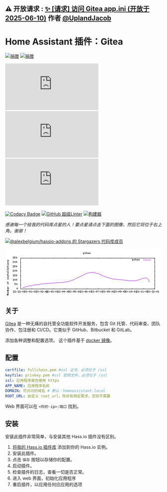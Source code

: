 ## &#9888; 开放请求 : [✨ [请求] 访问 Gitea app.ini (开放于 2025-06-10)](https://github.com/alexbelgium/hassio-addons/issues/1907) 作者 [@UplandJacob](https://github.com/UplandJacob)
# Home Assistant 插件：Gitea

[![捐赠][donation-badge]](https://www.buymeacoffee.com/alexbelgium)
[![捐赠][paypal-badge]](https://www.paypal.com/donate/?hosted_button_id=DZFULJZTP3UQA)

![版本](https://img.shields.io/badge/dynamic/json?label=版本&query=%24.version&url=https%3A%2F%2Fraw.githubusercontent.com%2Falexbelgium%2Fhassio-addons%2Fmaster%2Fgitea%2Fconfig.json)
![入口](https://img.shields.io/badge/dynamic/json?label=入口&query=%24.ingress&url=https%3A%2F%2Fraw.githubusercontent.com%2Falexbelgium%2Fhassio-addons%2Fmaster%2Fgitea%2Fconfig.json)
![架构](https://img.shields.io/badge/dynamic/json?color=success&label=架构&query=%24.arch&url=https%3A%2F%2Fraw.githubusercontent.com%2Falexbelgium%2Fhassio-addons%2Fmaster%2Fgitea%2Fconfig.json)

[![Codacy Badge](https://app.codacy.com/project/badge/Grade/9c6cf10bdbba45ecb202d7f579b5be0e)](https://www.codacy.com/gh/alexbelgium/hassio-addons/dashboard?utm_source=github.com&utm_medium=referral&utm_content=alexbelgium/hassio-addons&utm_campaign=Badge_Grade)
[![GitHub 超级Linter](https://img.shields.io/github/actions/workflow/status/alexbelgium/hassio-addons/weekly-supelinter.yaml?label=Lint%20code%20base)](https://github.com/alexbelgium/hassio-addons/actions/workflows/weekly-supelinter.yaml)
[![构建器](https://img.shields.io/github/actions/workflow/status/alexbelgium/hassio-addons/onpush_builder.yaml?label=构建器)](https://github.com/alexbelgium/hassio-addons/actions/workflows/onpush_builder.yaml)

[donation-badge]: https://img.shields.io/badge/买我一杯咖啡%20(不%20接受%20PayPal)-%23d32f2f?logo=buy-me-a-coffee&style=flat&logoColor=white
[paypal-badge]: https://img.shields.io/badge/通过%20PayPal%20买我一杯咖啡-0070BA?logo=paypal&style=flat&logoColor=white

_感谢每一个给我的代码库点星的人！要点星请点击下面的图像，然后它将位于右上角。谢谢！_

[![@alexbelgium/hassio-addons 的 Stargazers 代码库成员](https://raw.githubusercontent.com/alexbelgium/hassio-addons/master/.github/stars2.svg)](https://github.com/alexbelgium/hassio-addons/stargazers)

![下载进展](https://raw.githubusercontent.com/alexbelgium/hassio-addons/master/gitea/stats.png)

## 关于

[Gitea](https://about.gitea.com/) 是一种无痛的自托管全功能软件开发服务，包含 Git 托管、代码审查、团队协作、包注册和 CI/CD。它类似于 GitHub、Bitbucket 和 GitLab。

添加各种调整和配置选项。
这个插件基于 [docker 镜像](https://hub.docker.com/r/gitea/gitea)。

## 配置

```yaml
certfile: fullchain.pem #ssl 证书，必须位于 /ssl
keyfile: privkey.pem #ssl 密钥文件，必须位于 /ssl
ssl: 应用程序是否使用 https
APP_NAME: 应用程序名称
DOMAIN: 可访问的域名 # 默认：homeassistant.local
ROOT_URL: 自定义 root_url，除非有特定需求，否则不需要
```

Web 界面可以在 `<你的-ip>:端口` 找到。

## 安装

安装此插件非常简单，与安装其他 Hass.io 插件没有区别。

1. [将我的 Hass.io 插件库][repository] 添加到你的 Hass.io 实例。
1. 安装此插件。
1. 点击 `保存` 按钮以存储你的配置。
1. 启动插件。
1. 检查插件的日志，查看一切是否正常。
1. 进入 web 界面，初始化应用程序
1. 重启插件，以应用任何应应用的选项

[repository]: https://github.com/alexbelgium/hassio-addons